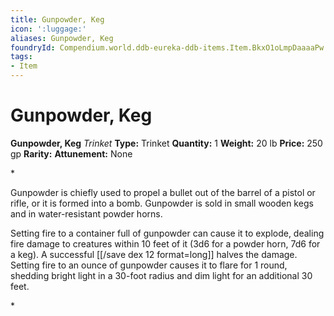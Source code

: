 ```yaml
---
title: Gunpowder, Keg
icon: ':luggage:'
aliases: Gunpowder, Keg
foundryId: Compendium.world.ddb-eureka-ddb-items.Item.BkxO1oLmpDaaaaPw
tags:
- Item
---
```


# Gunpowder, Keg

**Gunpowder, Keg**
_Trinket_
**Type:** Trinket
**Quantity:** 1
**Weight:** 20 lb
**Price:** 250 gp
**Rarity:** 
**Attunement:** None

*<p>Gunpowder is chiefly used to propel a bullet out of the barrel of a pistol or rifle, or it is formed into a bomb. Gunpowder is sold in small wooden kegs and in water-resistant powder horns.

Setting fire to a container full of gunpowder can cause it to explode, dealing fire damage to creatures within 10 feet of it (3d6 for a powder horn, 7d6 for a keg). A successful [[/save dex 12 format=long]] halves the damage. Setting fire to an ounce of gunpowder causes it to flare for 1 round, shedding bright light in a 30-foot radius and dim light for an additional 30 feet.</p>*
